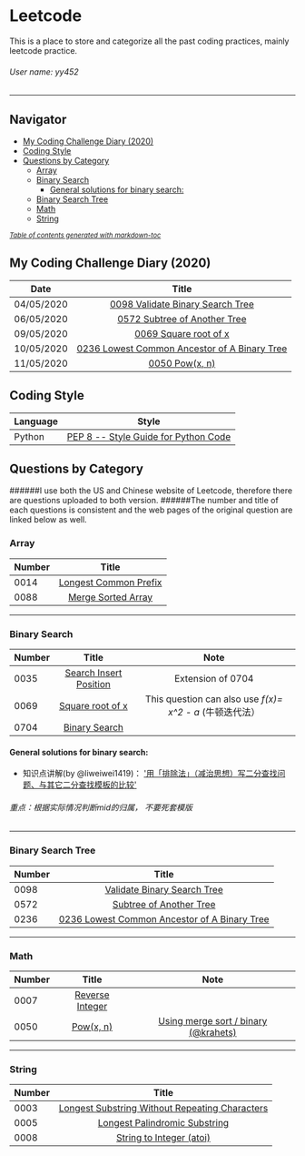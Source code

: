 # Leetcode
 This is a place to store and categorize all the past coding practices, mainly leetcode practice. 

###### User name: yy452
***
## Navigator
- [My Coding Challenge Diary (2020)](#my-coding-challenge-diary--2020-)
- [Coding Style](#coding-style)
- [Questions by Category](#questions-by-category)
  * [Array](#array)
  * [Binary Search](#binary-search)
    + [General solutions for binary search:](#general-solutions-for-binary-search-)
  * [Binary Search Tree](#binary-search-tree)
  * [Math](#math)
  * [String](#string)

<small><i><a href='http://ecotrust-canada.github.io/markdown-toc/'>Table of contents generated with markdown-toc</a></i></small>

## My Coding Challenge Diary (2020)
| Date       | Title        |
| ------------- |:-------------:|
| 04/05/2020 | [0098 Validate Binary Search Tree](https://leetcode.com/problems/validate-binary-search-tree/)
| 06/05/2020 | [0572 Subtree of Another Tree](https://leetcode.com/problems/subtree-of-another-tree/)
| 09/05/2020 | [0069 Square root of x](https://leetcode.com/problems/sqrtx/)
| 10/05/2020 | [0236 Lowest Common Ancestor of A Binary Tree](https://leetcode.com/problems/lowest-common-ancestor-of-a-binary-tree/)
| 11/05/2020 | [0050 Pow(x, n) ](https://leetcode.com/problems/powx-n/)


## Coding Style
| Language       | Style        |
| ------------- |:-------------:|
| Python     | [PEP 8 -- Style Guide for Python Code](https://www.python.org/dev/peps/pep-0008/) |

## Questions by Category
######I use both the US and Chinese website of Leetcode, therefore there are questions uploaded to both version.
######The number and title of each questions is consistent and the web pages of the original question are linked below as well.

### Array
| Number | Title       |
| -------|:-------------:|
|  0014  | [Longest Common Prefix](https://leetcode.com/problems/longest-common-prefix/)|
|  0088  | [Merge Sorted Array](https://leetcode.com/problems/merge-sorted-array/)|

***
### Binary Search
| Number | Title       |Note|
| -------|:-------------:|:----------------------:|
|  0035  | [Search Insert Position](https://leetcode.com/problems/search-insert-position/) | Extension of 0704|
|  0069  | [Square root of x](https://leetcode.com/problems/sqrtx/) | This question can also use *f(x)= x^2 - a* (牛顿迭代法）|
|  0704  | [Binary Search](https://leetcode.com/problems/binary-search/)

#### General solutions for binary search:
- 知识点讲解(by @liweiwei1419)：
['用「排除法」（减治思想）写二分查找问题、与其它二分查找模板的比较'](https://leetcode-cn.com/problems/search-insert-position/solution/te-bie-hao-yong-de-er-fen-cha-fa-fa-mo-ban-python-/)
###### 重点：根据实际情况判断mid的归属， 不要死套模版
***
### Binary Search Tree
| Number | Title       |
| -------|:-------------:|
|  0098  | [Validate Binary Search Tree](https://leetcode.com/problems/validate-binary-search-tree/)
|  0572  | [Subtree of Another Tree](https://leetcode.com/problems/subtree-of-another-tree/)
|0236|[0236 Lowest Common Ancestor of A Binary Tree](https://leetcode.com/problems/lowest-common-ancestor-of-a-binary-tree/)


***
### Math
| Number | Title       | Note|
| -------|:-------------:|:------:|
|  0007  | [Reverse Integer](https://leetcode.com/problems/reverse-integer/)
|  0050  | [Pow(x, n) ](https://leetcode.com/problems/powx-n/)|[Using merge sort / binary (@krahets)](https://leetcode-cn.com/problems/powx-n/solution/50-powx-n-kuai-su-mi-qing-xi-tu-jie-by-jyd/)

***
### String
| Number | Title       |
| -------|:-------------:|
|  0003  | [Longest Substring Without Repeating Characters](https://leetcode.com/problems/longest-substring-without-repeating-characters/)
|  0005  | [Longest Palindromic Substring](https://leetcode.com/problems/longest-palindromic-substring/)
|  0008  | [String to Integer (atoi)](https://leetcode.com/problems/string-to-integer-atoi/)

